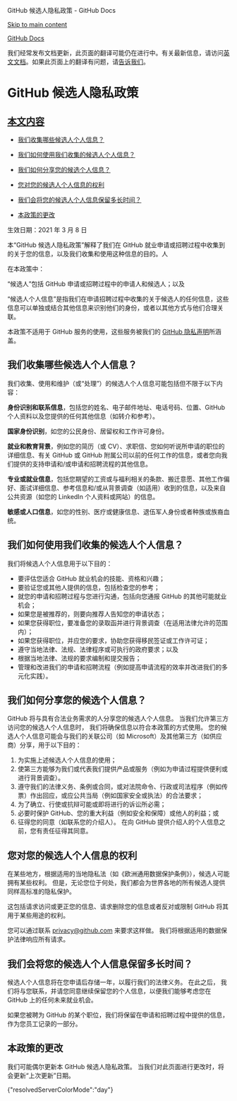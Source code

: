 GitHub 候选人隐私政策 - GitHub Docs

[Skip to main content](#main-content)

[](/cn)[GitHub Docs](/cn)

我们经常发布文档更新，此页面的翻译可能仍在进行中。有关最新信息，请访问[英文文档](/en)。如果此页面上的翻译有问题，请[告诉我们](https://github.com/contact?form[subject]=translation%20issue%20on%20docs.github.com&form[comments]=)。

GitHub 候选人隐私政策
==========

[本文内容](/site-policy/privacy-policies/github-candidate-privacy-policy#in-this-article)
----------

* [我们收集哪些候选人个人信息？](#what-candidate-personal-information-do-we-collect)

* [我们如何使用我们收集的候选人个人信息？](#how-do-we-use-the-candidate-personal-information-we-collect)

* [我们如何分享您的候选个人信息？](#how-do-we-share-your-candidate-personal-information)

* [您对您的候选人个人信息的权利](#your-rights-to-your-candidate-personal-information)

* [我们会将您的候选人个人信息保留多长时间？](#how-long-do-we-retain-your-candidate-personal-information)

* [本政策的更改](#changes-to-this-policy)

生效日期：2021 年 3 月 8 日

本“GitHub 候选人隐私政策”解释了我们在 GitHub 就业申请或招聘过程中收集到的关于您的信息，以及我们收集和使用这种信息的目的。人

在本政策中：

“候选人”包括 GitHub 申请或招聘过程中的申请人和候选人；以及

“候选人个人信息”是指我们在申请招聘过程中收集的关于候选人的任何信息，这些信息可以单独或结合其他信息来识别他们的身份，或者以其他方式与他们合理关联。

本政策不适用于 GitHub 服务的使用，这些服务被我们的 [GitHub 隐私声明](/cn/github/site-policy/github-privacy-statement)所涵盖。

[](#what-candidate-personal-information-do-we-collect)我们收集哪些候选人个人信息？
----------

我们收集、使用和维护（或“处理”）的候选人个人信息可能包括但不限于以下内容：

**身份识别和联系信息**，包括您的姓名、电子邮件地址、电话号码、位置、GitHub 个人资料以及您提供的任何其他信息（如转介和参考）。

**国家身份识别**，如您的公民身份、居留权和工作许可身份。

**就业和教育背景**，例如您的简历（或 CV）、求职信、您如何听说所申请的职位的详细信息、有关 GitHub 或 GitHub 附属公司以前的任何工作的信息，或者您向我们提供的支持申请和/或申请和招聘流程的其他信息。

**专业或就业信息**，包括您期望的工资或与福利相关的条款、搬迁意愿、其他工作偏好、面试详细信息、参考信息和/或从背景调查（如适用）收到的信息，以及来自公共资源（如您的 LinkedIn 个人资料或网站）的信息。

**敏感或人口信息**，如您的性别、医疗或健康信息、退伍军人身份或者种族或族裔血统。

[](#how-do-we-use-the-candidate-personal-information-we-collect)我们如何使用我们收集的候选人个人信息？
----------

我们将候选人个人信息用于以下目的：

* 要评估您适合 GitHub 就业机会的技能、资格和兴趣；
* 要验证您或其他人提供的信息，包括检查您的参考；
* 就您的申请和招聘过程与您进行沟通，包括向您通报 GitHub 的其他可能就业机会；
* 如果您是被推荐的，则要向推荐人告知您的申请状态；
* 如果您获得职位，要准备您的录取函并进行背景调查（在适用法律允许的范围内）；
* 如果您获得职位，并应您的要求，协助您获得移民签证或工作许可证；
* 遵守当地法律、法规、法律程序或可执行的政府要求；以及
* 根据当地法律、法规的要求编制和提交报告；
* 管理和改进我们的申请和招聘流程（例如提高申请流程的效率并改进我们的多元化实践）。

[](#how-do-we-share-your-candidate-personal-information)我们如何分享您的候选个人信息？
----------

GitHub 将与具有合法业务需求的人分享您的候选人个人信息。 当我们允许第三方访问您的候选人个人信息时， 我们将确保信息以符合本政策的方式使用。 您的候选人个人信息可能会与我们的关联公司（如 Microsoft）及其他第三方（如供应商）分享，用于以下目的：

1. 为实施上述候选人个人信息的使用；
2. 使第三方能够为我们或代表我们提供产品或服务（例如为申请过程提供便利或进行背景调查）。
3. 遵守我们的法律义务、条例或合同，或对法院命令、行政或司法程序（例如传票）作出回应，或应公共当局（例如国家安全或执法）的合法要求；
4. 为了确立、行使或抗辩可能或即将进行的诉讼所必需；
5. 必要时保护 GitHub、您的重大利益（例如安全和保障）或他人的利益；或
6. 征得您的同意（如联系您的介绍人）。 在向 GitHub 提供介绍人的个人信息之前，您有责任征得其同意。

[](#your-rights-to-your-candidate-personal-information)您对您的候选人个人信息的权利
----------

在某些地方，根据适用的当地隐私法（如《欧洲通用数据保护条例》），候选人可能拥有某些权利。 但是，无论您位于何处，我们都会为世界各地的所有候选人提供同样高标准的隐私保护。

这包括请求访问或更正您的信息、请求删除您的信息或者反对或限制 GitHub 将其用于某些用途的权利。

您可以通过联系 [privacy@github.com](mailto:privacy@github.com) 来要求这样做。 我们将根据适用的数据保护法律响应所有请求。

[](#how-long-do-we-retain-your-candidate-personal-information)我们会将您的候选人个人信息保留多长时间？
----------

候选人个人信息将在您申请后存储一年，以履行我们的法律义务。 在此之后， 我们将与您联系，并请您同意继续保留您的个人信息，以便我们能够考虑您在 GitHub 上的任何未来就业机会。

如果您被聘为 GitHub 的某个职位，我们将保留在申请和招聘过程中提供的信息，作为您员工记录的一部分。

[](#changes-to-this-policy)本政策的更改
----------

我们可能偶尔更新本 GitHub 候选人隐私政策。 当我们对此页面进行更改时，将会更新“上次更新”日期。

{"resolvedServerColorMode":"day"}
